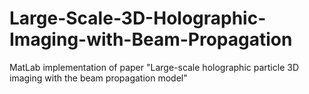 # Large-Scale-3D-Holographic-Imaging-with-Beam-Propagation
MatLab implementation of paper "Large-scale holographic particle 3D imaging with the beam propagation model"
